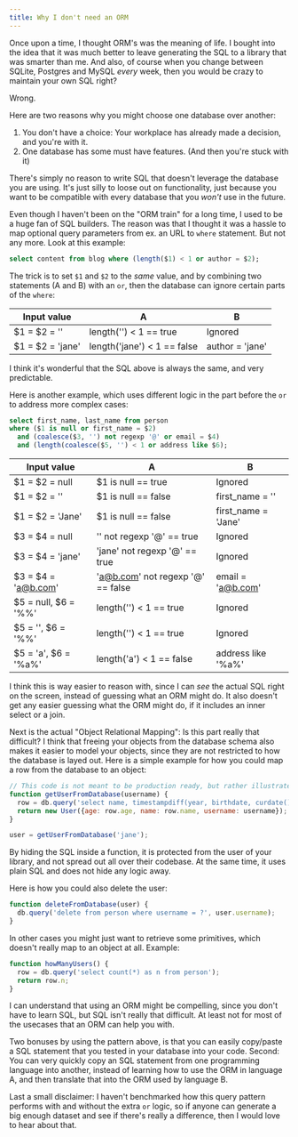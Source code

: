 ```yaml
---
title: Why I don't need an ORM
---
```


Once upon a time, I thought ORM's was the meaning of life. I bought into the
idea that it was much better to leave generating the SQL to a library that
was smarter than me. And also, of course when you change between SQLite,
Postgres and MySQL *every* week, then you would be crazy to maintain your own
SQL right?

Wrong.

Here are two reasons why you might choose one database over another:

1. You don't have a choice: Your workplace has already made a decision, and you're with it.
2. One database has some must have features. (And then you're stuck with it)

There's simply no reason to write SQL that doesn't leverage the database you
are using. It's just silly to loose out on functionality, just because
you want to be compatible with every database that you *won't* use in the
future.

Even though I haven't been on the "ORM train" for a long time, I used to be a
huge fan of SQL builders. The reason was that I thought it was a hassle to map
optional query parameters from ex. an URL to `where` statement. But not any
more. Look at this example:

```sql
select content from blog where (length($1) < 1 or author = $2);
```

The trick is to set `$1` and `$2` to the *same* value, and by combining two
statements (A and B) with an `or`, then the database can ignore certain parts of
the `where`:

| Input value      | A                           | B               |
|------------------|-----------------------------|-----------------|
| $1 = $2 = ''     | length('') < 1 == true      | Ignored         |
| $1 = $2 = 'jane' | length('jane') < 1 == false | author = 'jane' |

I think it's wonderful that the SQL above is always the same, and very
predictable.

Here is another example, which uses different logic in the part before the `or`
to address more complex cases:

```sql
select first_name, last_name from person
where ($1 is null or first_name = $2)
  and (coalesce($3, '') not regexp '@' or email = $4)
  and (length(coalesce($5, '') < 1 or address like $6);
```

| Input value          | A                                   | B                   |
|----------------------|-------------------------------------|---------------------|
| $1 = $2 = null       | $1 is null == true                  | Ignored             |
| $1 = $2 = ''         | $1 is null == false                 | first_name = ''     |
| $1 = $2 = 'Jane'     | $1 is null == false                 | first_name = 'Jane' |
| $3 = $4 = null       | '' not regexp '@' == true           | Ignored             |
| $3 = $4 = 'jane'     | 'jane' not regexp '@' == true       | Ignored             |
| $3 = $4 = 'a@b.com'  | 'a@b.com' not regexp '@' == false   | email = 'a@b.com'   |
| $5 = null, $6 = '%%' | length('') < 1 == true              | Ignored             |
| $5 = '', $6 = '%%'   | length('') < 1 == true              | Ignored             |
| $5 = 'a', $6 = '%a%' | length('a') < 1 == false            | address like '%a%'  |

I think this is way easier to reason with, since I can *see* the actual SQL
right on the screen, instead of guessing what an ORM might do. It also doesn't
get any easier guessing what the ORM might do, if it includes an inner select
or a join.

Next is the actual "Object Relational Mapping": Is this part really that
difficult? I think that freeing your objects from the database schema also
makes it easier to model your objects, since they are not restricted to how the
database is layed out. Here is a simple example for how you could map a row
from the database to an object:

```javascript
// This code is not meant to be production ready, but rather illustrate how it could work
function getUserFromDatabase(username) {
  row = db.query('select name, timestampdiff(year, birthdate, curdate()) as age from person where username = ?', username);
  return new User({age: row.age, name: row.name, username: username});
}

user = getUserFromDatabase('jane');
```

By hiding the SQL inside a function, it is protected from the user of your
library, and not spread out all over their codebase. At the same time, it
uses plain SQL and does not hide any logic away.

Here is how you could also delete the user:

```javascript
function deleteFromDatabase(user) {
  db.query('delete from person where username = ?', user.username);
}
```

In other cases you might just want to retrieve some primitives, which doesn't
really map to an object at all. Example:

```javascript
function howManyUsers() {
  row = db.query('select count(*) as n from person');
  return row.n;
}
```

I can understand that using an ORM might be compelling, since you don't have to
learn SQL, but SQL isn't really that difficult. At least not for most of the
usecases that an ORM can help you with.

Two bonuses by using the pattern above, is that you can easily copy/paste a SQL
statement that you tested in your database into your code. Second: You can very
quickly copy an SQL statement from one programming language into another,
instead of learning how to use the ORM in language A, and then translate that
into the ORM used by language B.

Last a small disclaimer: I haven't benchmarked how this query pattern performs
with and without the extra `or` logic, so if anyone can generate a big enough
dataset and see if there's really a difference, then I would love to hear about
that.
